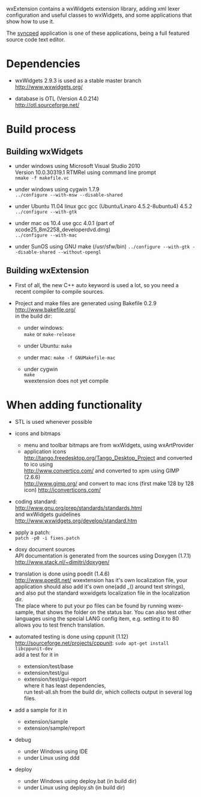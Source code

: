 wxExtension contains a wxWidgets extension library, adding xml lexer 
configuration and useful classes to wxWidgets, 
and some applications that show how to use it.

The <a href="http://antonvw.github.com/syncped/">syncped</a> application is 
one of these applications, being a full featured source code text editor. 

# Dependencies

- wxWidgets 2.9.3 is used as a stable master branch  
  http://www.wxwidgets.org/

- database is OTL (Version 4.0.214)  
  http://otl.sourceforge.net/

# Build process

## Building wxWidgets

- under windows using Microsoft Visual Studio 2010  
  Version 10.0.30319.1 RTMRel using command line prompt  
    `nmake -f makefile.vc`
    
- under windows using cygwin 1.7.9   
    `../configure --with-msw --disable-shared`  
    
- under Ubuntu 11.04 linux gcc gcc (Ubuntu/Linaro 4.5.2-8ubuntu4) 4.5.2  
    `../configure --with-gtk`  

- under mac os 10.4 use gcc 4.0.1 (part of xcode25_8m2258_developerdvd.dmg)  
    `../configure --with-mac`
    
- under SunOS using GNU make (/usr/sfw/bin)
    `../configure --with-gtk --disable-shared --without-opengl`  
  
## Building wxExtension      
      
- First of all, the new C++ auto keyword is used a lot, so
  you need a recent compiler to compile sources.

- Project and make files are generated using Bakefile 0.2.9  
  http://www.bakefile.org/  
  in the build dir:
  
  - under windows:  
    `make` or `make-release`
    
  - under Ubuntu:
    `make`
    
  - under mac:
    `make -f GNUMakefile-mac`
  
  - under cygwin   
    `make`  
    wxextension does not yet compile
    
# When adding functionality

- STL is used whenever possible 

- icons and bitmaps
  - menu and toolbar bitmaps are from wxWidgets, using wxArtProvider
  - application icons  
  http://tango.freedesktop.org/Tango_Desktop_Project
  and converted to ico using  
  http://www.convertico.com/
  and converted to xpm using GIMP (2.6.6)    
  http://www.gimp.org/
  and convert to mac icns (first make 128 by 128 icon)
  http://iconverticons.com/

- coding standard:  
  http://www.gnu.org/prep/standards/standards.html  
  and wxWidgets guidelines  
  http://www.wxwidgets.org/develop/standard.htm

- apply a patch:  
    `patch -p0 -i fixes.patch`

- doxy document sources  
  API documentation is generated from the sources using Doxygen (1.7.1)
  http://www.stack.nl/~dimitri/doxygen/

- translation is done using poedit (1.4.6)  
  http://www.poedit.net/
  wxextension has it's own localization file, your application should
  also add it's own one(add _() around text strings), 
  and also put the standard wxwidgets localization file
  in the localization dir.  
  The place where to put your po files can be found by running wxex-sample,
  that shows the folder on the status bar. 
  You can also test other languages using the special LANG config item,
  e.g. setting it to 80 allows you to test french translation.

- automated testing is done using cppunit (1.12)  
  http://sourceforge.net/projects/cppunit:
    `sudo apt-get install libcppunit-dev`  
  add a test for it in 
  - extension/test/base
  - extension/test/gui
  - extension/test/gui-report  
  where it has least dependencies,  
  run test-all.sh from the build dir, which collects output in several log files. 

- add a sample for it in
  - extension/sample
  - extension/sample/report
  
- debug 
  - under Windows using IDE 
  - under Linux using ddd

- deploy 
  - under Windows using deploy.bat (in build dir)
  - under Linux using deploy.sh (in build dir)
